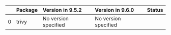 <!-- markdown-link-check-disable -->

|    | Package   | Version in 9.5.2     | Version in 9.6.0     | Status   |
|---:|:----------|:---------------------|:---------------------|:---------|
|  0 | trivy     | No version specified | No version specified |          |